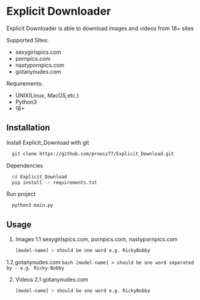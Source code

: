 # Explicit Downloader

Explicit Downloader is able to download images and videos from 18+ sites

Supported Sites:
  - sexygirlspics.com
  - pornpics.com
  - nastypornpics.com
  - gotanynudes.com 

Requirements:
  - UNIX(Linux, MacOS,etc.)
  - Python3
  - 18+
   


## Installation

Install Explicit_Download with git

```bash
  git clone https://github.com/prowiz77/Explicit_Download.git
```

Dependencies
```bash
  cd Explicit_Download  
  pip install -r requirements.txt
```
Run project

```bash
  python3 main.py
```  
    
## Usage
1. Images
  1.1 sexygirlspics.com, 
      pornpics.com,
      nastypornpics.com
      ```bash
      [model-name] > should be one word e.g. RickyBobby
      ```
  1.2 gotanynudes.com 
      ```bash
      [model-name] > should be one word seperated by - e.g. Ricky-Bobby
      ```

2. Videos
  2.1 gotanynudes.com
      ```bash
      [model-name] > should be one word e.g. RickyBobby
      ```
